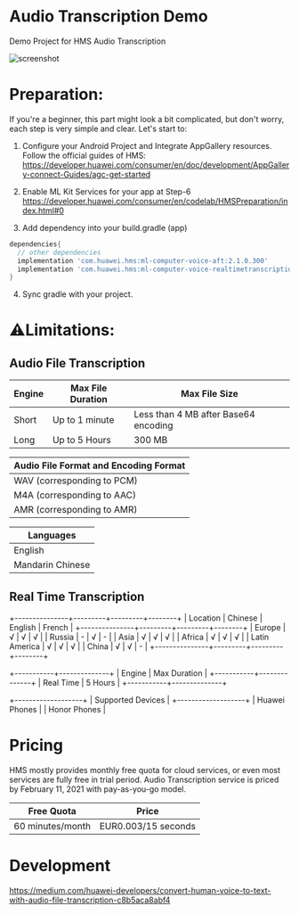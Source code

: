 # Audio Transcription Demo

Demo Project for HMS Audio Transcription

![screenshot](https://i.imgur.com/OhNrfzO.png)


# Preparation:
If you're a beginner, this part might look a bit complicated, but don't worry, each step is very simple and clear. Let's start to:

1. Configure your Android Project and Integrate AppGallery resources. Follow the official guides of HMS: 
https://developer.huawei.com/consumer/en/doc/development/AppGallery-connect-Guides/agc-get-started

2. Enable ML Kit Services for your app at Step-6
https://developer.huawei.com/consumer/en/codelab/HMSPreparation/index.html#0

3. Add dependency into your build.gradle (app)
```gradle
dependencies{
  // other dependencies
  implementation 'com.huawei.hms:ml-computer-voice-aft:2.1.0.300'
  implementation 'com.huawei.hms:ml-computer-voice-realtimetranscription:2.1.0.300'
}
```

4. Sync gradle with your project.

# ⚠️Limitations:

## Audio File Transcription

| Engine | Max File Duration |            Max File Size             
|--------|-------------------|--------------------------------------
| Short  | Up to 1 minute    | Less than 4 MB after Base64 encoding 
| Long   | Up to 5 Hours     | 300 MB                            


| Audio File Format and Encoding Format |
|---------------------------------------|
| WAV (corresponding to PCM)            |
| M4A (corresponding to AAC)            |
| AMR (corresponding to AMR)            |


|    Languages     |
|------------------|
| English          |
| Mandarin Chinese |



## Real Time Transcription
+---------------+---------+---------+--------+
| Location      | Chinese | English | French |
+---------------+---------+---------+--------+
| Europe        | √       | √       | √      |
| Russia        | -       | √       | -      |
| Asia          | √       | √       | √      |
| Africa        | √       | √       | √      |
| Latin America | √       | √       | √      |
| China         | √       | √       | -      |
+---------------+---------+---------+--------+


+-----------+--------------+
| Engine    | Max Duration |
+-----------+--------------+
| Real Time | 5 Hours      |
+-----------+--------------+


+-------------------+
| Supported Devices |
+-------------------+
| Huawei Phones     |
| Honor Phones      |


# Pricing
HMS mostly provides monthly free quota for cloud services, or even most services are fully free in trial period. Audio Transcription service is priced by February 11, 2021 with pay-as-you-go model.


|    Free Quota    |        Price        |
|------------------|---------------------|
| 60 minutes/month | EUR0.003/15 seconds |


# Development

https://medium.com/huawei-developers/convert-human-voice-to-text-with-audio-file-transcription-c8b5aca8abf4
